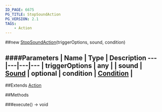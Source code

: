 ```yaml
---
ID_PAGE: 6675
PG_TITLE: StopSoundAction
PG_VERSION: 2.1
TAGS:
    - Action
---
```

##new [StopSoundAction](page.php?p=6675)(triggerOptions, sound, condition)




####Parameters
 | Name | Type | Description
---|---|---|---
 | triggerOptions | any | 
 | sound | [Sound](page.php?p=6700) | 
optional | condition | [Condition](page.php?p=6679) | 
---

##Extends
 [Action](page.php?p=6663)


##Methods

###execute() &rarr; void

